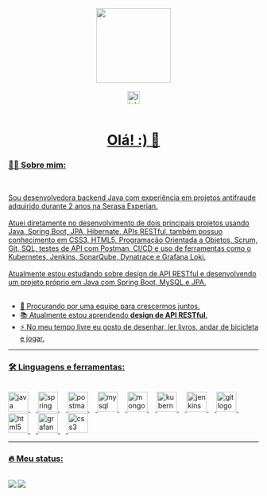 <div align="center">
  <img height="150" src="https://media.giphy.com/media/M9gbBd9nbDrOTu1Mqx/giphy.gif"  />
</div><br>

<div align="center">
  <a href="https://www.linkedin.com/in/catharynaas" target="blank"><img src="https://img.shields.io/static/v1?message=LinkedIn&logo=linkedin&label=&color=0077B5&logoColor=white&labelColor=&style=for-the-badge" height="25" alt="linkedin logo"  />
  <!--<img src="https://img.shields.io/static/v1?message=Youtube&logo=youtube&label=&color=FF0000&logoColor=white&labelColor=&style=for-the-badge" height="25" alt="youtube logo"  /
  <<img src="https://img.shields.io/static/v1?message=Twitter&logo=twitter&label=&color=1DA1F2&logoColor=white&labelColor=&style=for-the-badge" height="25" alt="twitter logo"  /> -->
</div>
<br>
<!--<div align="center">
  <img src="https://komarev.com/ghpvc/?username=catharyna-angela&style=flat" />
</div>-->

<h1 align="center">Olá! :) 👋</h1>

<h3 align="left">👩‍💻  Sobre mim:</h3><br>

<p align="left"> Sou desenvolvedora backend Java com experiência em projetos antifraude adquirido durante 2 anos na Serasa Experian.<br><br>
                Atuei diretamente no desenvolvimento de dois principais projetos usando Java, Spring Boot, JPA, Hibernate, APIs RESTful, também possuo conhecimento em CSS3, 
                HTML5, Programação Orientada a Objetos, Scrum, Git, SQL, testes de API com Postman, CI/CD e uso de ferramentas como o Kubernetes, Jenkins, SonarQube, Dynatrace e Grafana Loki.<br><br>
                Atualmente estou estudando sobre design de API RESTful e desenvolvendo um projeto próprio em Java com Spring Boot, MySQL e JPA.<br><br>

 - 🔭 Procurando por uma equipe para crescermos juntos.
 - 📚 Atualmente estou aprendendo **design de API RESTful**.
 - ⚡ No meu tempo livre eu gosto de desenhar, ler livros, andar de bicicleta e jogar.</p>

---

<h3 align="left">🛠 Linguagens e ferramentas:</h3><br>

<div align="left">
  <img src="https://cdn.jsdelivr.net/gh/devicons/devicon/icons/java/java-original-wordmark.svg" height="40" alt="java logo"  />
  <img width="12" />
  <img src="https://cdn.jsdelivr.net/gh/devicons/devicon/icons/spring/spring-original.svg" height="40" alt="spring logo"  />
  <img width="12" />
  <img src="https://cdn.jsdelivr.net/gh/devicons/devicon/icons/postman/postman-original.svg" height="40" alt="postman logo"  />
  <img width="12" />
  <img src="https://cdn.jsdelivr.net/gh/devicons/devicon/icons/mysql/mysql-original-wordmark.svg" height="40" alt="mysql logo"  />
  <img width="12" />
  <img src="https://cdn.jsdelivr.net/gh/devicons/devicon/icons/mongodb/mongodb-plain-wordmark.svg" height="40" alt="mongodb logo"  />
  <img width="12" />
  <img src="https://cdn.jsdelivr.net/gh/devicons/devicon/icons/kubernetes/kubernetes-original.svg" height="40" alt="kubernetes logo"  />
  <img width="12" />
  <img src="https://cdn.jsdelivr.net/gh/devicons/devicon/icons/jenkins/jenkins-original.svg" height="40" alt="jenkins logo"  />
  <img width="12" />
  <img src="https://cdn.jsdelivr.net/gh/devicons/devicon/icons/git/git-original.svg" height="40" alt="git logo"  />
  <img width="12" />
  <img src="https://cdn.jsdelivr.net/gh/devicons/devicon/icons/html5/html5-original.svg" height="40" alt="html5 logo"  />
  <img width="12" />
  <img src="https://cdn.jsdelivr.net/gh/devicons/devicon/icons/grafana/grafana-original.svg" height="40" alt="grafana logo"  />
  <img width="12" />
  <img src="https://cdn.jsdelivr.net/gh/devicons/devicon/icons/css3/css3-original.svg" height="40" alt="css3 logo"  />
</div>

---

<h3 align="left">🔥   Meu status:</h3><br>

<div>
  <img align="left" src="https://github-readme-stats.vercel.app/api/top-langs/?username=catharyna-angela&theme=tokyonight" /> 
  <img align="center" src="https://github-readme-stats.vercel.app/api?username=catharyna-angela&show_icons=true&theme=tokyonight" />
</div>

